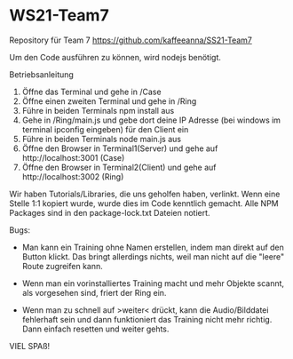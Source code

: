 # WS21-Team7

Repository für Team 7
https://github.com/kaffeeanna/SS21-Team7

Um den Code ausführen zu können, wird nodejs benötigt.

Betriebsanleitung

1. Öffne das Terminal und gehe in /Case
2. Öffne einen zweiten Terminal und gehe in /Ring
3. Führe in beiden Terminals npm install aus
4. Gehe in /Ring/main.js und gebe dort deine IP Adresse (bei windows im terminal ipconfig eingeben) für den Client ein
5. Führe in beiden Terminals node main.js aus
6. Öffne den Browser in Terminal1(Server) und gehe auf http://localhost:3001 (Case)
7. Öffne den Browser in Terminal2(Client) und gehe auf http://localhost:3002 (Ring)

Wir haben Tutorials/Libraries, die uns geholfen haben, verlinkt. Wenn eine Stelle 1:1 kopiert wurde, wurde dies im Code kenntlich gemacht.
Alle NPM Packages sind in den package-lock.txt Dateien notiert.

Bugs:

- Man kann ein Training ohne Namen erstellen, indem man direkt auf den Button klickt. Das bringt allerdings nichts, weil man nicht auf die "leere" Route zugreifen kann.

- Wenn man ein vorinstalliertes Training macht und mehr Objekte scannt, als vorgesehen sind, friert der Ring ein.

- Wenn man zu schnell auf >weiter< drückt, kann die Audio/Bilddatei fehlerhaft sein und dann funktioniert das Training nicht mehr richtig. Dann einfach resetten und weiter gehts.

VIEL SPAß!
